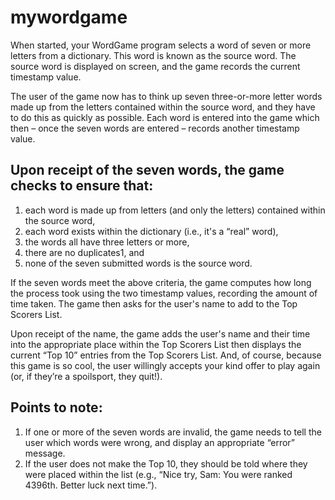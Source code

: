 # mywordgame

When started, your WordGame program selects a word of seven or more letters from a dictionary.
This word is known as the source word. The source word is displayed on screen, and the game
records the current timestamp value.

The user of the game now has to think up seven three-or-more letter words made up from the letters
contained within the source word, and they have to do this as quickly as possible. Each word is
entered into the game which then – once the seven words are entered – records another timestamp
value.

## Upon receipt of the seven words, the game checks to ensure that:
1. each word is made up from letters (and only the letters) contained within the source word,
2. each word exists within the dictionary (i.e., it's a “real” word),
3. the words all have three letters or more,
4. there are no duplicates1, and
5. none of the seven submitted words is the source word.

If the seven words meet the above criteria, the game computes how long the process took using the
two timestamp values, recording the amount of time taken. The game then asks for the user's name
to add to the Top Scorers List.

Upon receipt of the name, the game adds the user's name and their time into the appropriate place
within the Top Scorers List then displays the current “Top 10” entries from the Top Scorers List.
And, of course, because this game is so cool, the user willingly accepts your kind offer to play again
(or, if they’re a spoilsport, they quit!).

## Points to note:
1. If one or more of the seven words are invalid, the game needs to tell the user which words
were wrong, and display an appropriate “error” message.
2. If the user does not make the Top 10, they should be told where they were placed within the
list (e.g., “Nice try, Sam: You were ranked 4396th. Better luck next time.”).
